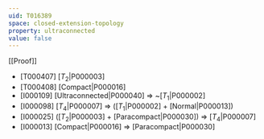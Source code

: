 ```yaml
---
uid: T016389
space: closed-extension-topology
property: ultraconnected
value: false
---
```

[[Proof]]

* [T000407] [$T_2$|P000003]
* [T000408] [Compact|P000016]
* [I000109] [Ultraconnected|P000040] => ~[$T_1$|P000002]
* [I000098] [$T_4$|P000007] => ([$T_1$|P000002] + [Normal|P000013])
* [I000025] ([$T_2$|P000003] + [Paracompact|P000030]) => [$T_4$|P000007]
* [I000013] [Compact|P000016] => [Paracompact|P000030]

